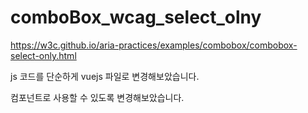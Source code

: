 # comboBox_wcag_select_olny

https://w3c.github.io/aria-practices/examples/combobox/combobox-select-only.html 

js 코드를 단순하게 vuejs 파일로 변경해보았습니다. 

컴포넌트로 사용할 수 있도록 변경해보았습니다. 

